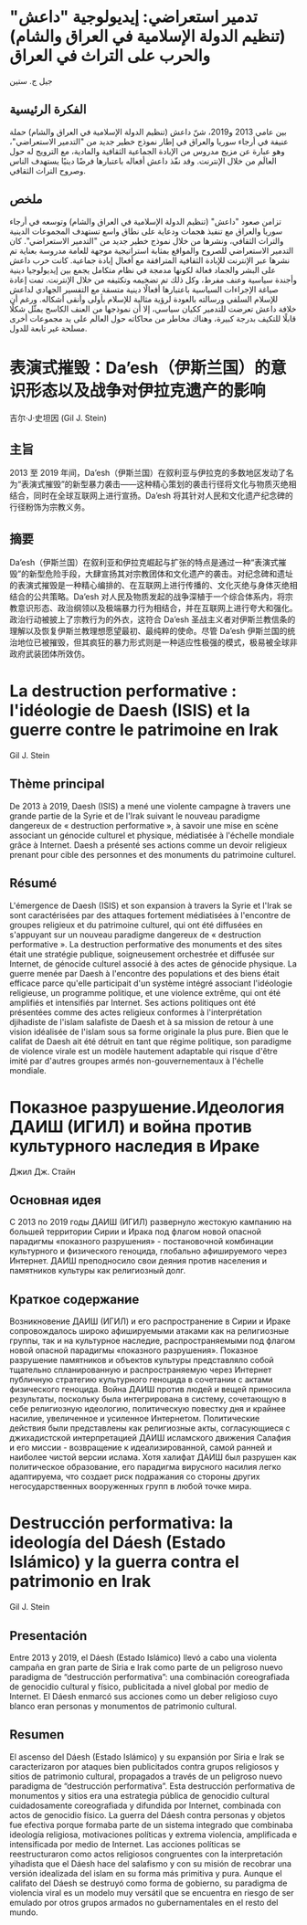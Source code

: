 # تدمير استعراضي: إيديولوجية \"داعش\" (تنظيم الدولة الإسلامية في العراق والشام) والحرب على التراث في العراق

جيل ج. ستين

## الفكرة الرئيسية

بين عامي 2013 و2019، شنّ داعش (تنظيم الدولة الإسلامية في العراق والشام) حملة عنيفة في أرجاء سوريا والعراق في إطار نموذج خطير جديد من \"التدمير الاستعراضي\"، وهو عبارة عن مزيج مدروس من الإبادة الجماعية الثقافية والمادية، مع الترويج له حول العالَم من خلال الإنترنت. وقد نفّذ داعش أفعاله باعتبارها فرضًا دينيًا يستهدف الناس وصروح التراث الثقافي.

## ملخص

تزامن صعود \"داعش\" (تنظيم الدولة الإسلامية في العراق والشام) وتوسعه في أرجاء سوريا والعراق مع تنفيذ هجمات ودعاية على نطاق واسع تستهدف المجموعات الدينية والتراث الثقافي، ونشرها من خلال نموذج خطير جديد من \"التدمير الاستعراضي\". كان التدمير الاستعراضي للصروح والمواقع بمثابة استراتيجية موجهة للعامة مدروسة بعناية تم نشرها عبر الإنترنت للإبادة الثقافية المترافقة مع أفعال إبادة جماعية. كانت حرب داعش على البشر والجماد فعالة لكونها مدمجة في نظام متكامل يجمع بين إيديولوجيا دينية وأجندة سياسية وعنف مفرط، وكل ذلك تم تضخيمه وتكثيفه من خلال الإنترنت. تمت إعادة صياغة الإجراءات السياسية باعتبارها أفعالًا دينية متسقة مع التفسير الجهادي لداعش للإسلام السلفي ورسالته بالعودة لرؤية مثالية للإسلام بأولى وأنقى أشكاله. ورغم أن خلافة داعش تعرضت للتدمير ككيان سياسي، إلا أن نموذجها من العنف الكاسح يمثّل شكلًا قابلًا للتكيف بدرجة كبيرة، وهناك مخاطر من محاكاته حول العالم على يد مجموعات أخرى مسلحة غير تابعة للدول.

# 表演式摧毁：Da’esh（伊斯兰国）的意识形态以及战争对伊拉克遗产的影响

吉尔·J·史坦因 (Gil J. Stein)

## 主旨

2013 至 2019 年间，Da’esh（伊斯兰国）在叙利亚与伊拉克的多数地区发动了名为“表演式摧毁”的新型暴力袭击——这种精心策划的袭击行径将文化与物质灭绝相结合，同时在全球互联网上进行宣扬。Da’esh 将其针对人民和文化遗产纪念碑的行径粉饰为宗教义务。

## 摘要

Da’esh（伊斯兰国）在叙利亚和伊拉克崛起与扩张的特点是通过一种“表演式摧毁”的新型危险手段，大肆宣扬其对宗教团体和文化遗产的袭击。对纪念碑和遗址的表演式摧毁是一种精心编排的、在互联网上进行传播的、文化灭绝与身体灭绝相结合的公共策略。Da’esh 对人民及物质发起的战争深植于一个综合体系内，将宗教意识形态、政治纲领以及极端暴力行为相结合，并在互联网上进行夸大和强化。政治行动被披上了宗教行为的外衣，这符合 Da’esh 圣战主义者对伊斯兰教信条的理解以及恢复伊斯兰教理想愿望最初、最纯粹的使命。尽管 Da’esh 伊斯兰国的统治地位已被摧毁，但其疯狂的暴力形式则是一种适应性极强的模式，极易被全球非政府武装团体所效仿。

# La destruction performative : l'idéologie de Daesh (ISIS) et la guerre contre le patrimoine en Irak

Gil J. Stein

## Thème principal

De 2013 à 2019, Daesh (ISIS) a mené une violente campagne à travers une grande partie de la Syrie et de l'Irak suivant le nouveau paradigme dangereux de « destruction performative », à savoir une mise en scène associant un génocide culturel et physique, médiatisée à l'échelle mondiale grâce à Internet. Daesh a présenté ses actions comme un devoir religieux prenant pour cible des personnes et des monuments du patrimoine culturel.

## Résumé

L'émergence de Daesh (ISIS) et son expansion à travers la Syrie et l'Irak se sont caractérisées par des attaques fortement médiatisées à l'encontre de groupes religieux et du patrimoine culturel, qui ont été diffusées en s'appuyant sur un nouveau paradigme dangereux de « destruction performative ». La destruction performative des monuments et des sites était une stratégie publique, soigneusement orchestrée et diffusée sur Internet, de génocide culturel associé à des actes de génocide physique. La guerre menée par Daesh à l'encontre des populations et des biens était efficace parce qu'elle participait d'un système intégré associant l'idéologie religieuse, un programme politique, et une violence extrême, qui ont été amplifiés et intensifiés par Internet. Ses actions politiques ont été présentées comme des actes religieux conformes à l'interprétation djihadiste de l'islam salafiste de Daesh et à sa mission de retour à une vision idéalisée de l'islam sous sa forme originale la plus pure. Bien que le califat de Daesh ait été détruit en tant que régime politique, son paradigme de violence virale est un modèle hautement adaptable qui risque d'être imité par d'autres groupes armés non-gouvernementaux à l'échelle mondiale.

# Показное разрушение.Идеология ДАИШ (ИГИЛ) и война против культурного наследия в Ираке

Джил Дж. Стайн

## Основная идея

С 2013 по 2019 годы ДАИШ (ИГИЛ) развернуло жестокую кампанию на большей территории Сирии и Ирака под флагом новой опасной парадигмы «показного разрушения» - постановочной комбинации культурного и физического геноцида, глобально афишируемого через Интернет. ДАИШ преподносило свои деяния против населения и памятников культуры как религиозный долг.

## Краткое содержание

Возникновение ДАИШ (ИГИЛ) и его распространение в Сирии и Ираке сопровождалось широко афишируемыми атаками как на религиозные группы, так и на культурное наследие, распространяемыми под флагом новой опасной парадигмы «показного разрушения». Показное разрушение памятников и объектов культуры представляло собой тщательно спланированную и распространяемую через Интернет публичную стратегию культурного геноцида в сочетании с актами физического геноцида. Война ДАИШ против людей и вещей приносила результаты, поскольку была интегрирована в систему, сочетающую в себе религиозную идеологию, политическую повестку дня и крайнее насилие, увеличенное и усиленное Интернетом. Политические действия были представлены как религиозные акты, согласующиеся с джихадистской интерпретацией ДАИШ исламского движения Салафия и его миссии - возвращение к идеализированной, самой ранней и наиболее чистой версии ислама. Хотя халифат ДАИШ был разрушен как политическое образование, его парадигма вирусного насилия легко адаптируема, что создает риск подражания со стороны других негосударственных вооруженных групп в любой точке мира.

# Destrucción performativa: la ideología del Dáesh (Estado Islámico) y la guerra contra el patrimonio en Irak

Gil J. Stein

## Presentación

Entre 2013 y 2019, el Dáesh (Estado Islámico) llevó a cabo una violenta campaña en gran parte de Siria e Irak como parte de un peligroso nuevo paradigma de “destrucción performativa”: una combinación coreografiada de genocidio cultural y físico, publicitada a nivel global por medio de Internet. El Dáesh enmarcó sus acciones como un deber religioso cuyo blanco eran personas y monumentos de patrimonio cultural.

## Resumen

El ascenso del Dáesh (Estado Islámico) y su expansión por Siria e Irak se caracterizaron por ataques bien publicitados contra grupos religiosos y sitios de patrimonio cultural, propagados a través de un peligroso nuevo paradigma de “destrucción performativa”. Esta destrucción performativa de monumentos y sitios era una estrategia pública de genocidio cultural cuidadosamente coreografiada y difundida por Internet, combinada con actos de genocidio físico. La guerra del Dáesh contra personas y objetos fue efectiva porque formaba parte de un sistema integrado que combinaba ideología religiosa, motivaciones políticas y extrema violencia, amplificada e intensificada por medio de Internet. Las acciones políticas se reestructuraron como actos religiosos congruentes con la interpretación yihadista que el Dáesh hace del salafismo y con su misión de recobrar una versión idealizada del islam en su forma más primitiva y pura. Aunque el califato del Dáesh se destruyó como forma de gobierno, su paradigma de violencia viral es un modelo muy versátil que se encuentra en riesgo de ser emulado por otros grupos armados no gubernamentales en el resto del mundo.
